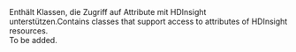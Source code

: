 <Namespace Name="Microsoft.Azure.Management.HDInsight.Models">
  <Docs>
    <summary><span data-ttu-id="579a4-101">Enthält Klassen, die Zugriff auf Attribute mit HDInsight unterstützen.</span><span class="sxs-lookup"><span data-stu-id="579a4-101">Contains classes that support access to attributes of HDInsight resources.</span></span></summary> 
    <remarks>To be added.</remarks>
  </Docs>
</Namespace>
